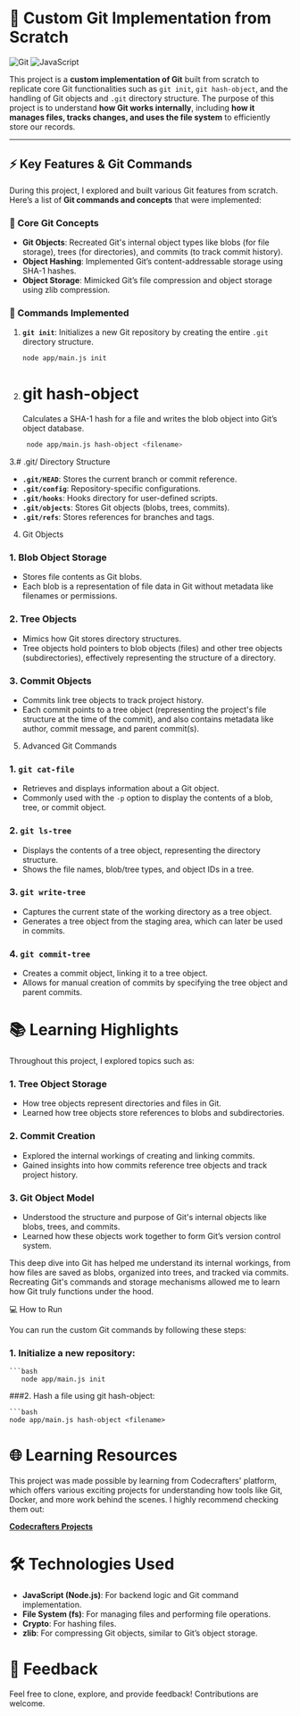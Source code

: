 # 🚀 Custom Git Implementation from Scratch

![Git](https://img.shields.io/badge/Git-Custom%20Implementation-orange?style=for-the-badge&logo=git)
![JavaScript](https://img.shields.io/badge/JavaScript-ES6+-yellow?style=for-the-badge&logo=javascript)

This project is a **custom implementation of Git** built from scratch to replicate core Git functionalities such as `git init`, `git hash-object`, and the handling of Git objects and `.git` directory structure. The purpose of this project is to understand **how Git works internally**, including **how it manages files, tracks changes, and uses the file system** to efficiently store our records.

---

## ⚡ Key Features & Git Commands

During this project, I explored and built various Git features from scratch. Here’s a list of **Git commands and concepts** that were implemented:

### 🔧 Core Git Concepts

- **Git Objects**: Recreated Git's internal object types like blobs (for file storage), trees (for directories), and commits (to track commit history).
- **Object Hashing**: Implemented Git’s content-addressable storage using SHA-1 hashes.
- **Object Storage**: Mimicked Git’s file compression and object storage using zlib compression.

### 🔨 Commands Implemented

1. **`git init`**: Initializes a new Git repository by creating the entire `.git` directory structure.
   
   ```bash
   node app/main.js init
2. # git hash-object
    Calculates a SHA-1 hash for a file and writes the blob object into Git’s object database.

   ```bash
    node app/main.js hash-object <filename>
3.# .git/ Directory Structure

- **`.git/HEAD`**: Stores the current branch or commit reference.
- **`.git/config`**: Repository-specific configurations.
- **`.git/hooks`**: Hooks directory for user-defined scripts.
- **`.git/objects`**: Stores Git objects (blobs, trees, commits).
- **`.git/refs`**: Stores references for branches and tags.

4. Git Objects

### 1. **Blob Object Storage**
- Stores file contents as Git blobs.
- Each blob is a representation of file data in Git without metadata like filenames or permissions.

### 2. **Tree Objects**
- Mimics how Git stores directory structures.
- Tree objects hold pointers to blob objects (files) and other tree objects (subdirectories), effectively representing the structure of a directory.

### 3. **Commit Objects**
- Commits link tree objects to track project history.
- Each commit points to a tree object (representing the project's file structure at the time of the commit), and also contains metadata like author, commit message, and parent commit(s).

5.  Advanced Git Commands

### 1. **`git cat-file`**
- Retrieves and displays information about a Git object.
- Commonly used with the `-p` option to display the contents of a blob, tree, or commit object.

### 2. **`git ls-tree`**
- Displays the contents of a tree object, representing the directory structure.
- Shows the file names, blob/tree types, and object IDs in a tree.

### 3. **`git write-tree`**
- Captures the current state of the working directory as a tree object.
- Generates a tree object from the staging area, which can later be used in commits.

### 4. **`git commit-tree`**
- Creates a commit object, linking it to a tree object.
- Allows for manual creation of commits by specifying the tree object and parent commits.

# 📚 Learning Highlights

Throughout this project, I explored topics such as:

### 1. **Tree Object Storage**
- How tree objects represent directories and files in Git.
- Learned how tree objects store references to blobs and subdirectories.

### 2. **Commit Creation**
- Explored the internal workings of creating and linking commits.
- Gained insights into how commits reference tree objects and track project history.

### 3. **Git Object Model**
- Understood the structure and purpose of Git's internal objects like blobs, trees, and commits.
- Learned how these objects work together to form Git’s version control system.

This deep dive into Git has helped me understand its internal workings, from how files are saved as blobs, organized into trees, and tracked via commits. Recreating Git's commands and storage mechanisms allowed me to learn how Git truly functions under the hood.

💻 How to Run

You can run the custom Git commands by following these steps:

### 1. Initialize a new repository:
    ```bash
       node app/main.js init
 
###2. Hash a file using git hash-object:

    ```bash
    node app/main.js hash-object <filename>

# 🌐 Learning Resources

This project was made possible by learning from Codecrafters' platform, which offers various exciting projects for understanding how tools like Git, Docker, and more work behind the scenes. I highly recommend checking them out:

**[Codecrafters Projects](https://codecrafters.io)**

# 🛠️ Technologies Used

- **JavaScript (Node.js)**: For backend logic and Git command implementation.
- **File System (fs)**: For managing files and performing file operations.
- **Crypto**: For hashing files.
- **zlib**: For compressing Git objects, similar to Git’s object storage.

# 📣 Feedback

Feel free to clone, explore, and provide feedback! Contributions are welcome.

